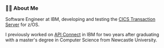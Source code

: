 ### 👨‍💻 About Me
Software Engineer at IBM, developing and testing the [CICS Transaction Server](https://www.ibm.com/uk-en/products/cics-transaction-server) for z/OS.

I previously worked on [API Connect](https://www.ibm.com/uk-en/cloud/api-connect) in IBM for two years after graduating with a master's degree in Computer Science from Newcastle University.

<!--
**mwesterby/mwesterby** is a ✨ _special_ ✨ repository because its `README.md` (this file) appears on your GitHub profile.

Here are some ideas to get you started:

- 🔭 I’m currently working on ...
- 🌱 I’m currently learning ...
- 👯 I’m looking to collaborate on ...
- 🤔 I’m looking for help with ...
- 💬 Ask me about ...
- 📫 How to reach me: ...
- 😄 Pronouns: ...
- ⚡ Fun fact: ...
-->
